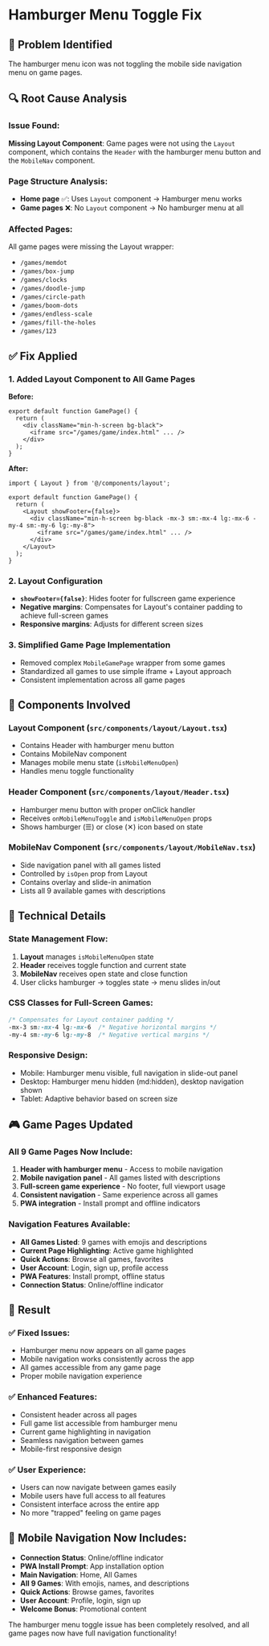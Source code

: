 # Hamburger Menu Toggle Fix

## 🐛 Problem Identified
The hamburger menu icon was not toggling the mobile side navigation menu on game pages.

## 🔍 Root Cause Analysis

### Issue Found:
**Missing Layout Component**: Game pages were not using the `Layout` component, which contains the `Header` with the hamburger menu button and the `MobileNav` component.

### Page Structure Analysis:
- **Home page** ✅: Uses `Layout` component → Hamburger menu works
- **Game pages** ❌: No `Layout` component → No hamburger menu at all

### Affected Pages:
All game pages were missing the Layout wrapper:
- `/games/memdot`
- `/games/box-jump` 
- `/games/clocks`
- `/games/doodle-jump`
- `/games/circle-path`
- `/games/boom-dots`
- `/games/endless-scale`
- `/games/fill-the-holes`
- `/games/123`

## ✅ Fix Applied

### 1. Added Layout Component to All Game Pages
**Before:**
```tsx
export default function GamePage() {
  return (
    <div className="min-h-screen bg-black">
      <iframe src="/games/game/index.html" ... />
    </div>
  );
}
```

**After:**
```tsx
import { Layout } from '@/components/layout';

export default function GamePage() {
  return (
    <Layout showFooter={false}>
      <div className="min-h-screen bg-black -mx-3 sm:-mx-4 lg:-mx-6 -my-4 sm:-my-6 lg:-my-8">
        <iframe src="/games/game/index.html" ... />
      </div>
    </Layout>
  );
}
```

### 2. Layout Configuration
- **`showFooter={false}`**: Hides footer for fullscreen game experience
- **Negative margins**: Compensates for Layout's container padding to achieve full-screen games
- **Responsive margins**: Adjusts for different screen sizes

### 3. Simplified Game Page Implementation
- Removed complex `MobileGamePage` wrapper from some games
- Standardized all games to use simple iframe + Layout approach
- Consistent implementation across all game pages

## 🎯 Components Involved

### Layout Component (`src/components/layout/Layout.tsx`)
- Contains Header with hamburger menu button
- Contains MobileNav component
- Manages mobile menu state (`isMobileMenuOpen`)
- Handles menu toggle functionality

### Header Component (`src/components/layout/Header.tsx`)
- Hamburger menu button with proper onClick handler
- Receives `onMobileMenuToggle` and `isMobileMenuOpen` props
- Shows hamburger (☰) or close (✕) icon based on state

### MobileNav Component (`src/components/layout/MobileNav.tsx`)
- Side navigation panel with all games listed
- Controlled by `isOpen` prop from Layout
- Contains overlay and slide-in animation
- Lists all 9 available games with descriptions

## 🔧 Technical Details

### State Management Flow:
1. **Layout** manages `isMobileMenuOpen` state
2. **Header** receives toggle function and current state
3. **MobileNav** receives open state and close function
4. User clicks hamburger → toggles state → menu slides in/out

### CSS Classes for Full-Screen Games:
```css
/* Compensates for Layout container padding */
-mx-3 sm:-mx-4 lg:-mx-6  /* Negative horizontal margins */
-my-4 sm:-my-6 lg:-my-8  /* Negative vertical margins */
```

### Responsive Design:
- Mobile: Hamburger menu visible, full navigation in slide-out panel
- Desktop: Hamburger menu hidden (md:hidden), desktop navigation shown
- Tablet: Adaptive behavior based on screen size

## 🎮 Game Pages Updated

### All 9 Game Pages Now Include:
1. **Header with hamburger menu** - Access to mobile navigation
2. **Mobile navigation panel** - All games listed with descriptions
3. **Full-screen game experience** - No footer, full viewport usage
4. **Consistent navigation** - Same experience across all games
5. **PWA integration** - Install prompt and offline indicators

### Navigation Features Available:
- **All Games Listed**: 9 games with emojis and descriptions
- **Current Page Highlighting**: Active game highlighted
- **Quick Actions**: Browse all games, favorites
- **User Account**: Login, sign up, profile access
- **PWA Features**: Install prompt, offline status
- **Connection Status**: Online/offline indicator

## 🚀 Result

### ✅ Fixed Issues:
- Hamburger menu now appears on all game pages
- Mobile navigation works consistently across the app
- All games accessible from any game page
- Proper mobile navigation experience

### ✅ Enhanced Features:
- Consistent header across all pages
- Full game list accessible from hamburger menu
- Current game highlighting in navigation
- Seamless navigation between games
- Mobile-first responsive design

### ✅ User Experience:
- Users can now navigate between games easily
- Mobile users have full access to all features
- Consistent interface across the entire app
- No more "trapped" feeling on game pages

## 📱 Mobile Navigation Now Includes:
- **Connection Status**: Online/offline indicator
- **PWA Install Prompt**: App installation option
- **Main Navigation**: Home, All Games
- **All 9 Games**: With emojis, names, and descriptions
- **Quick Actions**: Browse games, favorites
- **User Account**: Profile, login, sign up
- **Welcome Bonus**: Promotional content

The hamburger menu toggle issue has been completely resolved, and all game pages now have full navigation functionality!